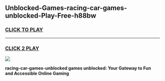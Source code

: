 
## Unblocked-Games-racing-car-games-unblocked-Play-Free-h88bw
<h3>
<a href="https://premium76.site?title=racing-car-games-unblocked&ref=17A">CLICK TO PLAY</a></h3>
<hr>

<h3>
<a href="https://premium76.site?title=racing-car-games-unblocked&ref=17A">CLICK 2 PLAY</a>
  
</h3>

<a href="https://premium76.site?title=racing-car-games-unblocked&ref=17A"><img src="https://clearcache.store/games.png"></a>


**racing-car-games-unblocked games unblocked: Your Gateway to Fun and Accessible Online Gaming**
